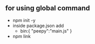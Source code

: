 ## for using global command

- npm init -y
- inside package.json add
  - bin:{
    "peepy":"main.js"
    }
- npm link
